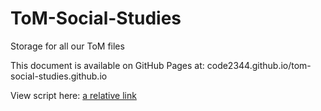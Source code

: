 # ToM-Social-Studies
Storage for all our ToM files

This document is available on GitHub Pages at: code2344.github.io/tom-social-studies.github.io

View script here:
[a relative link](tom-document-main.md)
